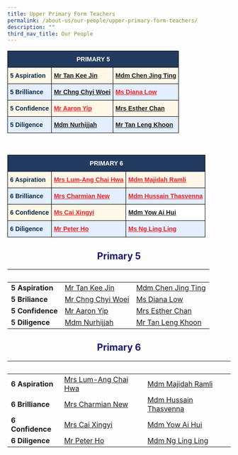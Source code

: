 ```yaml
---
title: Upper Primary Form Teachers
permalink: /about-us/our-people/upper-primary-form-teachers/
description: ""
third_nav_title: Our People
---
```

<style type="text/css">
.tg  {border-collapse:collapse;border-spacing:0;}
.tg td{border-color:black;border-style:solid;border-width:1px;font-family:Arial, sans-serif;font-size:14px;
  overflow:hidden;padding:10px 5px;word-break:normal;}
.tg th{border-color:black;border-style:solid;border-width:1px;font-family:Arial, sans-serif;font-size:14px;
  font-weight:normal;overflow:hidden;padding:10px 5px;word-break:normal;}
.tg .tg-eem5{background-color:#FFF8E8;color:#EC1F26;font-weight:bold;text-align:left;text-decoration:underline;vertical-align:top}
.tg .tg-91ac{background-color:#E3EEFF;color:#042847;font-weight:bold;text-align:left;vertical-align:top}
.tg .tg-4q2c{background-color:#E3EEFF;color:#EC1F26;font-weight:bold;text-align:left;text-decoration:underline;vertical-align:top}
.tg .tg-gcor{background-color:#223A5E;color:#FFF;font-weight:bold;text-align:center;vertical-align:top}
.tg .tg-ha5v{background-color:#FFF8E8;color:#042847;font-weight:bold;text-align:left;vertical-align:top}
</style>
<table class="tg">
<thead>
  <tr>
    <th class="tg-gcor" colspan="3">PRIMARY 5</th>
  </tr>
</thead>
<tbody>
  <tr>
    <td class="tg-ha5v">5 Aspiration</td>
    <td class="tg-eem5"><a href="mailto:tan_kee_jin@moe.edu.sg">Mr Tan Kee Jin</a></td>
    <td class="tg-eem5"><a href="mailto:chen_jing_ting@moe.edu.sg">Mdm Chen Jing Ting</a></td>
  </tr>
  <tr>
    <td class="tg-91ac">5 Brilliance</td>
    <td class="tg-4q2c"><a href="mailto:chng_chyi_woei@moe.edu.sg">Mr Chng Chyi Woei</a></td>
    <td class="tg-4q2c"><a href="mailto:low_cheng_yi_diana@moe.edu.sg"><span style="text-decoration:underline;color:#EC1F26">Ms Diana Low</span></a><br></td>
  </tr>
  <tr>
    <td class="tg-ha5v">5 Confidence</td>
    <td class="tg-eem5"><a href="mailto:yip_jun_hoe@moe.edu.sg"><span style="text-decoration:underline;color:#EC1F26">Mr Aaron Yip</span></a><br></td>
    <td class="tg-eem5"><a href="mailto:lim_siew_hiang@moe.edu.sg">Mrs Esther Chan</a><br></td>
  </tr>
  <tr>
    <td class="tg-91ac">5 Diligence</td>
    <td class="tg-4q2c"><a href="mailto:nurhijjah_yahya@moe.edu.sg">Mdm Nurhijjah</a></td>
    <td class="tg-4q2c"><a href="mailto:tan_leng_khoon@moe.edu.sg">Mr Tan Leng Khoon</a></td>
  </tr>
</tbody>
</table>

<br>

<style type="text/css">
.tg  {border-collapse:collapse;border-spacing:0;}
.tg td{border-color:black;border-style:solid;border-width:1px;font-family:Arial, sans-serif;font-size:14px;
  overflow:hidden;padding:10px 5px;word-break:normal;}
.tg th{border-color:black;border-style:solid;border-width:1px;font-family:Arial, sans-serif;font-size:14px;
  font-weight:normal;overflow:hidden;padding:10px 5px;word-break:normal;}
.tg .tg-eem5{background-color:#FFF8E8;color:#EC1F26;font-weight:bold;text-align:left;text-decoration:underline;vertical-align:top}
.tg .tg-91ac{background-color:#E3EEFF;color:#042847;font-weight:bold;text-align:left;vertical-align:top}
.tg .tg-4q2c{background-color:#E3EEFF;color:#EC1F26;font-weight:bold;text-align:left;text-decoration:underline;vertical-align:top}
.tg .tg-fj3m{background-color:#FFF;color:#EC1F26;font-weight:bold;text-align:left;text-decoration:underline;vertical-align:top}
.tg .tg-gcor{background-color:#223A5E;color:#FFF;font-weight:bold;text-align:center;vertical-align:top}
.tg .tg-ha5v{background-color:#FFF8E8;color:#042847;font-weight:bold;text-align:left;vertical-align:top}
</style>
<table class="tg">
<thead>
  <tr>
    <th class="tg-gcor" colspan="3">PRIMARY 6</th>
  </tr>
</thead>
<tbody>
  <tr>
    <td class="tg-ha5v">6 Aspiration</td>
    <td class="tg-eem5"><a href="mailto:ang_chai_hwa@moe.edu.sg"><span style="text-decoration:underline;color:#EC1F26">Mrs Lum-Ang Chai Hwa</span></a><br></td>
    <td class="tg-eem5"><a href="mailto:majidah_ramli@moe.edu.sg"><span style="text-decoration:underline;color:#EC1F26">Mdm Majidah Ramli</span></a></td>
  </tr>
  <tr>
    <td class="tg-91ac">6 Brilliance</td>
    <td class="tg-4q2c"><a href="mailto:lee_lufang_charmian@moe.edu.sg"><span style="text-decoration:underline;color:#EC1F26">Mrs Charmian New</span></a></td>
    <td class="tg-4q2c"><a href="mailto:hussain_thasveena@moe.edu.sg"><span style="text-decoration:underline;color:#EC1F26">Mdm Hussain Thasvenna</span></a></td>
  </tr>
  <tr>
    <td class="tg-ha5v">6 Confidence</td>
    <td class="tg-eem5"><a href="mailto:cai_xingyi@moe.edu.sg"><span style="text-decoration:underline;color:#EC1F26">Ms Cai Xingyi</span></a></td>
    <td class="tg-fj3m"><a href="mailto:yow_ai_hui@moe.edu.sg">Mdm Yow Ai Hui</a><br></td>
  </tr>
  <tr>
    <td class="tg-91ac">6 Diligence</td>
    <td class="tg-4q2c"><a href="mailto:ho_yeow_lin_peter@moe.edu.sg"><span style="text-decoration:underline;color:#EC1F26">Mr Peter Ho</span></a></td>
    <td class="tg-4q2c"><a href="mailto:ng_ling_ling@moe.edu.sg"><span style="text-decoration:underline;color:#EC1F26">Ms Ng Ling Ling</span></a></td>
  </tr>
</tbody>
</table>
<h2 style="color:midnightblue; text-align:center;">Primary 5</h2>

|&nbsp; |&nbsp; |&nbsp;|
| -------- | -------- | -------- |
|<strong>5 Aspiration</strong>|[Mr Tan Kee Jin](mailto:tan_kee_jin@moe.edu.sg)|[Mdm Chen Jing Ting](mailto:chen_jing_ting@moe.edu.sg)|
|<strong>5 Briliance</strong>|[Mr Chng Chyi Woei](mailto:chng_chyi_woei@moe.edu.sg)|[Ms Diana Low](mailto:low_cheng_yi_diana@moe.edu.sg)|
|<strong>5 Confidence</strong>|[Mr Aaron Yip](mailto:yip_jun_hoe@moe.edu.sg)|[Mrs Esther Chan](mailto:lim_siew_hiang@moe.edu.sg)|
|<strong>5 Diligence</strong>|[Mdm Nurhijjah](mailto:nurhijjah_yahya@moe.edu.sg)|[Mr Tan Leng Khoon](mailto:tan_leng_khoon)|

<h2 style="color:midnightblue; text-align:center;">Primary 6</h2>

|&nbsp; |&nbsp; |&nbsp;|
| -------- | -------- | -------- |
|<strong>6 Aspiration</strong>|[Mrs Lum-Ang Chai Hwa](mailto:ang_chai_hwa@moe.edu.sg)|[Mdm Majidah Ramli](mailto:majidah_ramli@moe.edu.sg)|
|<strong>6 Brilliance</strong>|[Mrs Charmian New](mailto:lee_lufang_charmian@moe.edu.sg)|[Mdm Hussain Thasvenna](mailto:hussain_thasveena@moe.edu.sg)|
|<strong>6 Confidence</strong>|[Mrs Cai Xingyi](mailto:cai_xingyi@moe.edu.sg)|[Mdm Yow Ai Hui](mailto:yow_ai_hui@moe.edu.sg)|
|<strong>6 Diligence</strong>|[Mr Peter Ho](mailto:ho_yeow_lin_peter@moe.edu.sg)|[Mdm Ng Ling Ling](mailto:ng_ling_ling@moe.edu.sg)|